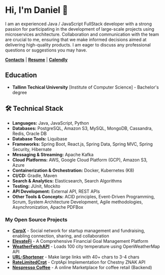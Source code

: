 # Hi, I'm Daniel 👋

I am an experienced Java / JavaScript FullStack developer with a strong passion for participating in the development of large-scale projects using microservices architecture. Collaboration and communication with the team are crucial to me, ensuring that we make informed decisions aimed at delivering high-quality products. I am eager to discuss any professional questions or suggestions you may have.

[**Contacts**](https://linktr.ee/ethiqque) |
[**Resume**](https://docs.google.com/document/d/1OwpGlnEnWOXEXOBzFzFKwQuzIVzCsdbK0R6Sg8CVvgI/edit) |
[**Calendly**](https://calendly.com/danielpyld-work/30min) 

## Education
* **Tallinn Techical University** [Institute of Computer Science] - Bachelor's degree

## 🛠 Technical Stack

* **Languages:** Java, JavaScript, Python
* **Databases:** PostgreSQL, Amazon S3, MySQL, MongoDB, Cassandra, Redis, Oracle DB
* **Database Tools:** Liquibase
* **Frameworks:** Spring Boot, React.js, Spring Data, Spring MVC, Spring Security, Hibernate
* **Messaging & Streaming:** Apache Kafka
* **Cloud Platforms:** AWS, Google Cloud Platform (GCP), Amazon S3, Azure
* **Containerization & Orchestration:** Docker, Kubernetes (K8)
* **CI/CD:** Gradle, Maven
* **Search & Analytics:** Elasticsearch, Search Algorithms
* **Testing:** JUnit, Mockito
* **API Development:** External API, REST APIs
* **Other Tools & Concepts:** ACID principles, Event-Driven Programming, Scrum, System Architecture Development, Agile methodologies, Asynchronization, Apache PDFBox
### My Open Source Projects
* [**CorpX**](https://github.com/Ethiqque/CorporationX) - Social network for startup management and fundraising, enabling connection, sharing, and collaboration
* [**ElevateFi**](https://github.com/Ethiqque/ElevateFi) - A Comprehensive Financial Goal Management Platform
* [**WeatherFetchAPI**](https://github.com/Ethiqque/WeatherFetchAPI) - Loads 100 city temperature using OpenWeatherMap API
* [**URL-Shortener**](https://github.com/Ethiqque/URL-SHORTENER) - Make large links with 40+ chars to 3-4 chars
* [**RateLimitedCrpt**](https://github.com/Ethiqque/RateLimitedCrpt) - CrptApi Implementation for Chestny ZNAK API
* [**Nespresso Coffee**](https://github.com/Ethiqque/Nespresso-Coffee) - A online Marketplace for coffee retail (Backend)
